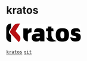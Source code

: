 # kratos

![kratos](.assets/readme/kratos3.png)

[`kratos`](https://go-kratos.github.io/kratos/#/) [`git`](https://github.com/go-kratos/kratos)

